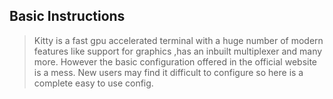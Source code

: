 ## Basic Instructions

> Kitty is a fast gpu accelerated terminal with a huge number of modern features like support for graphics ,has an inbuilt multiplexer and many more. However the basic configuration offered in the official website is a mess. New users may find it difficult to configure so here is a complete easy to use config.
